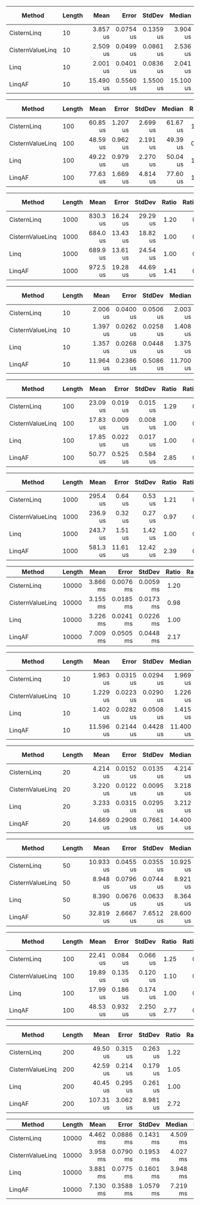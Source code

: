 ﻿|           Method | Length |      Mean |     Error |    StdDev |    Median | Ratio | RatioSD |  Gen 0 | Gen 1 | Gen 2 | Allocated |
|----------------- |------- |----------:|----------:|----------:|----------:|------:|--------:|-------:|------:|------:|----------:|
|      CisternLinq |     10 |  3.857 us | 0.0754 us | 0.1359 us |  3.904 us |  1.93 |    0.10 | 1.1673 |     - |     - |    4.8 KB |
| CisternValueLinq |     10 |  2.509 us | 0.0499 us | 0.0861 us |  2.536 us |  1.25 |    0.07 | 0.4387 |     - |     - |    1.8 KB |
|             Linq |     10 |  2.001 us | 0.0401 us | 0.0836 us |  2.041 us |  1.00 |    0.00 | 0.4959 |     - |     - |   2.04 KB |
|           LinqAF |     10 | 15.490 us | 0.5560 us | 1.5500 us | 15.100 us |  7.77 |    0.88 |      - |     - |     - |   4.51 KB |

|           Method | Length |     Mean |    Error |   StdDev |   Median | Ratio | RatioSD |  Gen 0 |  Gen 1 | Gen 2 | Allocated |
|----------------- |------- |---------:|---------:|---------:|---------:|------:|--------:|-------:|-------:|------:|----------:|
|      CisternLinq |    100 | 60.85 us | 1.207 us | 2.699 us | 61.67 us |  1.24 |    0.08 | 7.7515 | 0.0610 |     - |  31.84 KB |
| CisternValueLinq |    100 | 48.59 us | 0.962 us | 2.191 us | 49.39 us |  0.99 |    0.07 | 3.2349 |      - |     - |  13.41 KB |
|             Linq |    100 | 49.22 us | 0.979 us | 2.270 us | 50.04 us |  1.00 |    0.00 | 3.2959 |      - |     - |  13.64 KB |
|           LinqAF |    100 | 77.63 us | 1.669 us | 4.814 us | 77.60 us |  1.59 |    0.11 |      - |      - |     - |  38.55 KB |

|           Method | Length |     Mean |    Error |   StdDev | Ratio | RatioSD |   Gen 0 |  Gen 1 | Gen 2 | Allocated |
|----------------- |------- |---------:|---------:|---------:|------:|--------:|--------:|-------:|------:|----------:|
|      CisternLinq |   1000 | 830.3 us | 16.24 us | 29.29 us |  1.20 |    0.05 | 66.4063 | 0.9766 |     - | 274.25 KB |
| CisternValueLinq |   1000 | 684.0 us | 13.43 us | 18.82 us |  1.00 |    0.04 | 31.2500 | 0.9766 |     - | 129.42 KB |
|             Linq |   1000 | 689.9 us | 13.61 us | 24.54 us |  1.00 |    0.00 | 31.2500 | 1.9531 |     - | 129.66 KB |
|           LinqAF |   1000 | 972.5 us | 19.28 us | 44.69 us |  1.41 |    0.09 |       - |      - |     - | 316.19 KB |




|           Method | Length |      Mean |     Error |    StdDev |    Median | Ratio | RatioSD |  Gen 0 | Gen 1 | Gen 2 | Allocated |
|----------------- |------- |----------:|----------:|----------:|----------:|------:|--------:|-------:|------:|------:|----------:|
|      CisternLinq |     10 |  2.006 us | 0.0400 us | 0.0506 us |  2.003 us |  1.48 |    0.08 | 0.5341 |     - |     - |    2240 B |
| CisternValueLinq |     10 |  1.397 us | 0.0262 us | 0.0258 us |  1.408 us |  1.03 |    0.04 | 0.2422 |     - |     - |    1016 B |
|             Linq |     10 |  1.357 us | 0.0268 us | 0.0448 us |  1.375 us |  1.00 |    0.00 | 0.3109 |     - |     - |    1304 B |
|           LinqAF |     10 | 11.964 us | 0.2386 us | 0.5086 us | 11.700 us |  8.86 |    0.50 |      - |     - |     - |    2544 B |

|           Method | Length |     Mean |    Error |   StdDev | Ratio | RatioSD |  Gen 0 | Gen 1 | Gen 2 | Allocated |
|----------------- |------- |---------:|---------:|---------:|------:|--------:|-------:|------:|------:|----------:|
|      CisternLinq |    100 | 23.09 us | 0.019 us | 0.015 us |  1.29 |    0.00 | 3.3264 |     - |     - |  13.67 KB |
| CisternValueLinq |    100 | 17.83 us | 0.009 us | 0.008 us |  1.00 |    0.00 | 1.8616 |     - |     - |   7.67 KB |
|             Linq |    100 | 17.85 us | 0.022 us | 0.017 us |  1.00 |    0.00 | 1.9226 |     - |     - |   7.95 KB |
|           LinqAF |    100 | 50.77 us | 0.525 us | 0.584 us |  2.85 |    0.03 |      - |     - |     - |  22.23 KB |

|           Method | Length |     Mean |    Error |   StdDev | Ratio | RatioSD |   Gen 0 |  Gen 1 | Gen 2 | Allocated |
|----------------- |------- |---------:|---------:|---------:|------:|--------:|--------:|-------:|------:|----------:|
|      CisternLinq |   1000 | 295.4 us |  0.64 us |  0.53 us |  1.21 |    0.01 | 29.7852 | 0.4883 |     - | 122.72 KB |
| CisternValueLinq |   1000 | 236.9 us |  0.32 us |  0.27 us |  0.97 |    0.01 | 18.0664 | 0.2441 |     - |  74.47 KB |
|             Linq |   1000 | 243.7 us |  1.51 us |  1.42 us |  1.00 |    0.00 | 18.0664 | 0.2441 |     - |  74.75 KB |
|           LinqAF |   1000 | 581.3 us | 11.61 us | 12.42 us |  2.39 |    0.05 |       - |      - |     - | 183.62 KB |

|           Method | Length |     Mean |     Error |    StdDev | Ratio | RatioSD |    Gen 0 |    Gen 1 |    Gen 2 |  Allocated |
|----------------- |------- |---------:|----------:|----------:|------:|--------:|---------:|---------:|---------:|-----------:|
|      CisternLinq |  10000 | 3.866 ms | 0.0076 ms | 0.0059 ms |  1.20 |    0.01 | 285.1563 | 285.1563 | 285.1563 | 1287.05 KB |
| CisternValueLinq |  10000 | 3.155 ms | 0.0185 ms | 0.0173 ms |  0.98 |    0.01 | 140.6250 | 140.6250 | 140.6250 |  742.44 KB |
|             Linq |  10000 | 3.226 ms | 0.0241 ms | 0.0226 ms |  1.00 |    0.00 | 140.6250 | 140.6250 | 140.6250 |  742.72 KB |
|           LinqAF |  10000 | 7.009 ms | 0.0505 ms | 0.0448 ms |  2.17 |    0.02 |        - |        - |        - | 2475.02 KB |




|           Method | Length |      Mean |     Error |    StdDev |    Median | Ratio | RatioSD |  Gen 0 | Gen 1 | Gen 2 | Allocated |
|----------------- |------- |----------:|----------:|----------:|----------:|------:|--------:|-------:|------:|------:|----------:|
|      CisternLinq |     10 |  1.963 us | 0.0315 us | 0.0294 us |  1.969 us |  1.41 |    0.08 | 0.5341 |     - |     - |    2240 B |
| CisternValueLinq |     10 |  1.229 us | 0.0223 us | 0.0290 us |  1.226 us |  0.88 |    0.04 | 0.1793 |     - |     - |     752 B |
|             Linq |     10 |  1.402 us | 0.0282 us | 0.0508 us |  1.415 us |  1.00 |    0.00 | 0.3109 |     - |     - |    1304 B |
|           LinqAF |     10 | 11.596 us | 0.2144 us | 0.4428 us | 11.400 us |  8.30 |    0.53 |      - |     - |     - |    2544 B |

|           Method | Length |      Mean |     Error |    StdDev |    Median | Ratio | RatioSD |  Gen 0 | Gen 1 | Gen 2 | Allocated |
|----------------- |------- |----------:|----------:|----------:|----------:|------:|--------:|-------:|------:|------:|----------:|
|      CisternLinq |     20 |  4.214 us | 0.0152 us | 0.0135 us |  4.214 us |  1.30 |    0.01 | 0.8698 |     - |     - |   3.56 KB |
| CisternValueLinq |     20 |  3.220 us | 0.0122 us | 0.0095 us |  3.218 us |  1.00 |    0.01 | 0.3014 |     - |     - |   1.24 KB |
|             Linq |     20 |  3.233 us | 0.0315 us | 0.0295 us |  3.212 us |  1.00 |    0.00 | 0.4921 |     - |     - |   2.02 KB |
|           LinqAF |     20 | 14.669 us | 0.2908 us | 0.7661 us | 14.400 us |  4.61 |    0.30 |      - |     - |     - |   5.18 KB |

|           Method | Length |      Mean |     Error |    StdDev |    Median | Ratio | RatioSD |  Gen 0 | Gen 1 | Gen 2 | Allocated |
|----------------- |------- |----------:|----------:|----------:|----------:|------:|--------:|-------:|------:|------:|----------:|
|      CisternLinq |     50 | 10.933 us | 0.0455 us | 0.0355 us | 10.925 us |  1.30 |    0.01 | 1.7700 |     - |     - |   7.27 KB |
| CisternValueLinq |     50 |  8.948 us | 0.0796 us | 0.0744 us |  8.921 us |  1.07 |    0.01 | 0.6714 |     - |     - |   2.77 KB |
|             Linq |     50 |  8.390 us | 0.0676 us | 0.0633 us |  8.364 us |  1.00 |    0.00 | 1.0376 |     - |     - |   4.24 KB |
|           LinqAF |     50 | 32.819 us | 2.6667 us | 7.6512 us | 28.600 us |  4.37 |    1.14 |      - |     - |     - |  11.02 KB |

|           Method | Length |     Mean |    Error |   StdDev | Ratio | RatioSD |  Gen 0 | Gen 1 | Gen 2 | Allocated |
|----------------- |------- |---------:|---------:|---------:|------:|--------:|-------:|------:|------:|----------:|
|      CisternLinq |    100 | 22.41 us | 0.084 us | 0.066 us |  1.25 |    0.01 | 3.3264 |     - |     - |  13.67 KB |
| CisternValueLinq |    100 | 19.89 us | 0.135 us | 0.120 us |  1.10 |    0.01 | 1.2817 |     - |     - |    5.3 KB |
|             Linq |    100 | 17.99 us | 0.186 us | 0.174 us |  1.00 |    0.00 | 1.9226 |     - |     - |   7.95 KB |
|           LinqAF |    100 | 48.53 us | 0.932 us | 2.250 us |  2.77 |    0.18 |      - |     - |     - |  22.23 KB |

|           Method | Length |      Mean |    Error |   StdDev | Ratio | RatioSD |  Gen 0 |  Gen 1 | Gen 2 | Allocated |
|----------------- |------- |----------:|---------:|---------:|------:|--------:|-------:|-------:|------:|----------:|
|      CisternLinq |    200 |  49.50 us | 0.315 us | 0.263 us |  1.22 |    0.01 | 6.4697 |      - |     - |  26.55 KB |
| CisternValueLinq |    200 |  42.59 us | 0.214 us | 0.179 us |  1.05 |    0.01 | 2.5024 |      - |     - |  10.38 KB |
|             Linq |    200 |  40.45 us | 0.295 us | 0.261 us |  1.00 |    0.00 | 3.7231 | 0.0610 |     - |  15.38 KB |
|           LinqAF |    200 | 107.31 us | 3.062 us | 8.981 us |  2.72 |    0.17 |      - |      - |     - |  44.77 KB |

|           Method | Length |     Mean |     Error |    StdDev |   Median | Ratio | RatioSD |    Gen 0 |    Gen 1 |    Gen 2 |  Allocated |
|----------------- |------- |---------:|----------:|----------:|---------:|------:|--------:|---------:|---------:|---------:|-----------:|
|      CisternLinq |  10000 | 4.462 ms | 0.0886 ms | 0.1431 ms | 4.509 ms |  1.15 |    0.05 | 281.2500 | 281.2500 | 281.2500 | 1287.05 KB |
| CisternValueLinq |  10000 | 3.958 ms | 0.0790 ms | 0.1953 ms | 4.027 ms |  1.02 |    0.07 |  70.3125 |  70.3125 |  70.3125 |  508.04 KB |
|             Linq |  10000 | 3.881 ms | 0.0775 ms | 0.1601 ms | 3.948 ms |  1.00 |    0.00 | 140.6250 | 140.6250 | 140.6250 |  742.72 KB |
|           LinqAF |  10000 | 7.130 ms | 0.3588 ms | 1.0579 ms | 7.219 ms |  2.00 |    0.26 |        - |        - |        - | 2475.02 KB |

